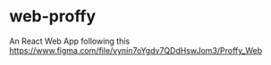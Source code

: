 # web-proffy

An React Web App following this https://www.figma.com/file/vynin7oYgdv7QDdHswJom3/Proffy_Web
